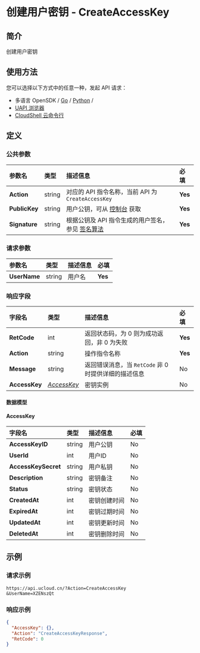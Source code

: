 # 创建用户密钥 - CreateAccessKey

## 简介

创建用户密钥






## 使用方法

您可以选择以下方式中的任意一种，发起 API 请求：
- 多语言 OpenSDK / [Go](https://github.com/ucloud/ucloud-sdk-go) / [Python](https://github.com/ucloud/ucloud-sdk-python3) /
- [UAPI 浏览器](https://console.ucloud.cn/uapi/detail?id=CreateAccessKey)
- [CloudShell 云命令行](https://shell.ucloud.cn/)


## 定义

### 公共参数

| 参数名 | 类型 | 描述信息 | 必填 |
|:---|:---|:---|:---|
| **Action**     | string  | 对应的 API 指令名称，当前 API 为 `CreateAccessKey`                        | **Yes** |
| **PublicKey**  | string  | 用户公钥，可从 [控制台](https://console.ucloud.cn/uapi/apikey) 获取                                             | **Yes** |
| **Signature**  | string  | 根据公钥及 API 指令生成的用户签名，参见 [签名算法](api/summary/signature.md)  | **Yes** |

### 请求参数

| 参数名 | 类型 | 描述信息 | 必填 |
|:---|:---|:---|:---|
| **UserName** | string | 用户名 |**Yes**|

### 响应字段

| 字段名 | 类型 | 描述信息 | 必填 |
|:---|:---|:---|:---|
| **RetCode** | int | 返回状态码，为 0 则为成功返回，非 0 为失败 |**Yes**|
| **Action** | string | 操作指令名称 |**Yes**|
| **Message** | string | 返回错误消息，当 `RetCode` 非 0 时提供详细的描述信息 |No|
| **AccessKey** | [*AccessKey*](#AccessKey) | 密钥实例 |No|

#### 数据模型


#### AccessKey

| 字段名 | 类型 | 描述信息 | 必填 |
|:---|:---|:---|:---|
| **AccessKeyID** | string | 用户公钥 |No|
| **UserId** | int | 用户ID |No|
| **AccessKeySecret** | string | 用户私钥 |No|
| **Description** | string | 密钥备注 |No|
| **Status** | string | 密钥状态 |No|
| **CreatedAt** | int | 密钥创建时间 |No|
| **ExpiredAt** | int | 密钥过期时间 |No|
| **UpdatedAt** | int | 密钥更新时间 |No|
| **DeletedAt** | int | 密钥删除时间 |No|

## 示例

### 请求示例
    
```
https://api.ucloud.cn/?Action=CreateAccessKey
&UserName=XZENszQt
```

### 响应示例
    
```json
{
  "AccessKey": {},
  "Action": "CreateAccessKeyResponse",
  "RetCode": 0
}
```





